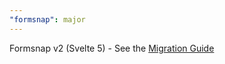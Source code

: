 ```yaml
---
"formsnap": major
---
```


Formsnap v2 (Svelte 5) - See the [Migration Guide](https://formsnap.dev/docs/v2-migration-guide)
